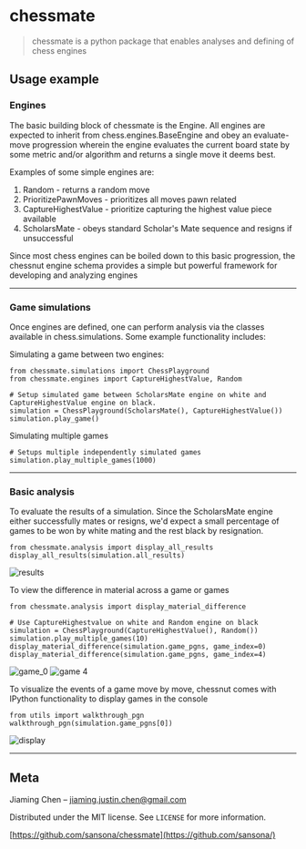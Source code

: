 # chessmate
> chessmate is a python package that enables analyses and defining of chess engines

## Usage example

### Engines
The basic building block of chessmate is the Engine. All engines are expected to inherit
from chess.engines.BaseEngine and obey an evaluate-move progression wherein the engine evaluates the current board
state by some metric and/or algorithm and returns a single move it deems best.

Examples of some simple engines are:
  1. Random - returns a random move
  2. PrioritizePawnMoves - prioritizes all moves pawn related 
  3. CaptureHighestValue - prioritize capturing the highest value piece available
  4. ScholarsMate - obeys standard Scholar's Mate sequence and resigns if unsuccessful
  
Since most chess engines can be boiled down to this basic progression, the chessnut engine schema provides a simple but
powerful framework for developing and analyzing engines

---
### Game simulations
Once engines are defined, one can perform analysis via the classes available in chess.simulations. Some example functionality includes:

Simulating a game between two engines:

``` 
from chessmate.simulations import ChessPlayground
from chessmate.engines import CaptureHighestValue, Random

# Setup simulated game between ScholarsMate engine on white and CaptureHighestValue engine on black.
simulation = ChessPlayground(ScholarsMate(), CaptureHighestValue())
simulation.play_game()
```

Simulating multiple games
```
# Setups multiple independently simulated games
simulation.play_multiple_games(1000)
```

---
### Basic analysis

To evaluate the results of a simulation. Since the ScholarsMate engine either successfully mates or resigns, we'd expect a small percentage of games to be won by white mating and the rest black by resignation.
```
from chessmate.analysis import display_all_results
display_all_results(simulation.all_results)
```
![results](https://user-images.githubusercontent.com/17757035/82768134-f3b2b880-9de1-11ea-9b96-8a3be118fb80.png)

To view the difference in material across a game or games
```
from chessmate.analysis import display_material_difference

# Use CaptureHighestvalue on white and Random engine on black
simulation = ChessPlayground(CaptureHighestValue(), Random())
simulation.play_multiple_games(10)
display_material_difference(simulation.game_pgns, game_index=0)
display_material_difference(simulation.game_pgns, game_index=4)
```
![game_0](https://user-images.githubusercontent.com/17757035/82768042-21e3c880-9de1-11ea-98a9-6c7804a37113.png)
![game 4](https://user-images.githubusercontent.com/17757035/82768041-214b3200-9de1-11ea-83b7-9439652ac777.png)

To visualize the events of a game move by move, chessnut comes with IPython functionality to display games in the console
```
from utils import walkthrough_pgn
walkthrough_pgn(simulation.game_pgns[0])
```
![display](https://user-images.githubusercontent.com/17757035/82768462-07f7b500-9de4-11ea-83ec-97975e9e9017.png)

---
## Meta
Jiaming Chen –  jiaming.justin.chen@gmail.com

Distributed under the MIT license. See ``LICENSE`` for more information.

[https://github.com/sansona/chessmate](https://github.com/sansona/)
